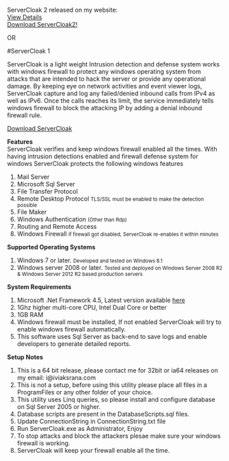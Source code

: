 <p>
  ServerCloak 2 released on my website:
  <br/>
  <a href="https://www.vikasrana.com/Experiment/223/Server-Cloak-Intrusion-Prevention-System" target="_blank">
  View Details
  </a>
  <br/>
  <a href="http://www.vikasrana.com/Download/ServerCloak.zip" target="_blank">
  Download ServerCloak2!
  </a>
</p>

OR

#ServerCloak 1

ServerCloak is a light weight Intrusion detection and defense system works with windows firewall to protect any windows operating system from attacks that are intended to hack the server or provide any operational damage.
  By keeping eye on network activities and event viewer logs, ServerCloak capture and log any failed/denied inbound calls from IPv4 as well as IPv6.
  Once the calls reaches its limit, the service immediately tells windows firewall to block the attacking IP by adding a denial inbound firewall rule.
<p>
  <a href="http://www.vikasrana.com/Download/ServerCloak.zip" target="_blank">
  Download ServerCloak
</a>
</p>
<p>
  <b>
  Features
  </b>
  <br>
  ServerCloak verifies and keep windows firewall enabled all the times. With having intrusion detections enabled and firewall defense system for windows ServerCloak protects the following windows features<br>
</p>

<ol>
  <li>
  Mail Server
  </li>
  <li>
  Microsoft Sql Server
  </li>
  <li>
  File Transfer Protocol
  </li>
  <li>
  Remote Desktop Protocol <small>
  TLS/SSL must be enabled to make the detection possible
  </small>
  </li>
  <li>
  File Maker
  </li>
  <li>
  Windows Authentication <small>(Other than Rdp)</small>
  </li>
  <li>
  Routing and Remote Access
  </li>
  <li>
  Windows Firewall <small>
  if firewall got disabled, ServerCloak re-enables it within minutes
  </small>
  </li>
</ol>
<p>
</p>
<p>
  <b>
  Supported Operating Systems
  </b>
</p>

<ol>
  <li>
  Windows 7 or later. <small>
  Developed and tested on Windows 8.1
 </small>
  </li>
  <li>
  Windows server 2008 or later. <small>
  Tested and deployed on Windows Server 2008 R2 &amp; Windows Server 2012 R2 based production servers
  </small>
  </li>
</ol>
<p>
</p>
<p>
  <b>
  System Requirements
  </b>
</p>

<ol>
  <li>
  Microsoft .Net Framework 4.5, Latest version available <a href="http://www.microsoft.com/Net" target="_blank">
  here
  </a>
  </li>
  <li>
  1Ghz higher multi-core CPU, Intel Dual Core or better
  </li>
  <li>
  1GB RAM
  </li>
  <li>
  Windows firewall must be installed, If not enabled ServerCloak will try to enable windows firewall automatically.
  </li>
  <li>
  This software uses Sql Server as back-end to save logs and enable developers to generate detailed reports.
  </li>
</ol>
<p>
<b>Setup Notes</b>
<ol>
<li>
This is a 64 bit release, please contact me for 32bit or ia64 releases on my email: i@iviaksrana.com
</li>
<li>
This is not a setup, before using this utility please place all files in a ProgramFiles or any other folder of your choice.
</li>
<li>
This utility uses Linq queries, so please install and configure database on Sql Server 2005 or higher.
</li>
<li>
Database scripts are present in the DatabaseScripts.sql files.
</li>
<li>
Update ConnectionString in ConnectionString.txt file
</li>
<li>
Run ServerCloak.exe as Administrator, Enjoy
</li>
<li>
To stop attacks and block the attackers plesae make sure your windows firewall is working.
</li>
<li>
ServerCloak will keep your firewall enable all the time.
</li>
</ol>
</p>

